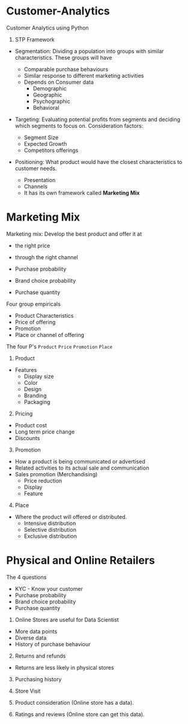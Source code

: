 # Customer-Analytics

Customer Analytics using Python

1. STP Framework

- Segmentation: Dividing a population into groups with similar characteristics. These groups will have
    - Comparable purchase behaviours
    - Similar response to different marketing activities
    - Depends on Consumer data
        - Demographic
        - Geographic
        - Psychographic
        - Behavioral

- Targeting: Evaluating potential profits from segments and deciding which segments to focus on. Consideration factors:
    - Segment Size
    - Expected Growth
    - Competitors offerings

- Positioning: What product would have the closest characteristics to customer needs.
    - Presentation
    - Channels
    - It has its own framework called <b>Marketing Mix</b>


# Marketing Mix

Marketing mix: Develop the best product and offer it at
- the right price
- through the right channel

- Purchase probability
- Brand choice probability
- Purchase quantity

Four group empiricals

- Product Characteristics
- Price of offering
- Promotion
- Place or channel of offering

The four P's
```Product``` ```Price``` ```Promotion``` ```Place```

1. Product

- Features
    - Display size
    - Color
    - Design
    - Branding
    - Packaging

2. Pricing

- Product cost
- Long term price change
- Discounts

3. Promotion

- How a product is being communicated or advertised
- Related activities to its actual sale and communication
- Sales promotion (Merchandising)
    - Price reduction
    - Display
    - Feature    

4. Place

- Where the product will offered or distributed.
    - Intensive distribution
    - Selective distribution
    - Exclusive distribution


# Physical and Online Retailers

The 4 questions

- KYC - Know your customer
- Purchase probability
- Brand choice probability
- Purchase quantity

1. Online Stores are useful for Data Scientist
- More data points
- Diverse data
- History of purchase behaviour

2. Returns and refunds
- Returns are less likely in physical stores

3. Purchasing history

4. Store Visit

5. Product consideration (Online store has a data).

6. Ratings and reviews (Online store can get this data).
